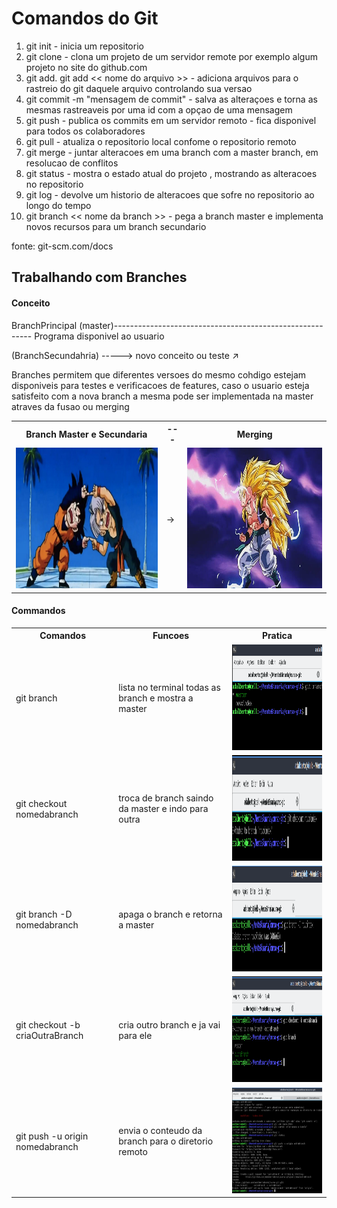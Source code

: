 # Comandos do Git 

1. git init - inicia um repositorio 
2. git clone - clona um projeto de um servidor remote por exemplo algum projeto no site do github.com
3. git add. git add << nome do arquivo >> - adiciona arquivos para o rastreio do git daquele arquivo controlando sua versao
4. git commit -m "mensagem de commit" - salva as alteraçoes e torna as mesmas rastreaveis por uma id com a opçao de uma mensagem
5. git push - publica os commits em um servidor remoto - fica disponivel para todos os colaboradores
6. git pull - atualiza o repositorio local confome o repositorio remoto
7. git merge - juntar alteracoes em uma branch com a master branch, em resolucao de conflitos 
8. git status - mostra o estado atual do projeto , mostrando as alteracoes no repositorio
9. git log - devolve um historio de alteracoes que sofre no repositorio ao longo do tempo
10. git branch << nome da branch >> - pega a branch master e implementa novos recursos para um branch secundario 

fonte: git-scm.com/docs

## Trabalhando com Branches

<h4> Conceito</h4>
<p></p>
<p> BranchPrincipal (master)--------------------------------------------------------- Programa disponivel ao usuario</p>                                                          

<p>(BranchSecundahria) -----> novo conceito ou teste <span>&#8599</span> </p> 
<p>Branches permitem que diferentes versoes do mesmo cohdigo estejam disponiveis para testes e verificacoes de features, caso o usuario esteja satisfeito com a nova branch a mesma pode ser implementada na master atraves da fusao ou merging </p>
 <table style="width:100%">
  <tr>
    <th>Branch Master e Secundaria</th>
    <th>---</th>
    <th>Merging</th>
  </tr>
  <tr>
    <td><img src="https://github.com/adalbertobrant/digitalinnovationOne/blob/master/Git/fusaoDb.jpg" width="400" height="225" alt="Fusao"></td>
    <td>&#8594</td>
    <td><img src="https://github.com/adalbertobrant/digitalinnovationOne/blob/master/Git/gotenks-fusa-o.jpg" width="400" height="225" alt="Merging"</td>
  </tr>
  
</table> 
<h4> Commandos </h4>
<table style="width:100%">
  <tr>
    <th>Comandos</th>
    <th>Funcoes</th>
    <th>Pratica</th>
  </tr>
 <tr>
  <td> git branch</td>
  <td> lista no terminal todas as branch e mostra a master</td>
  <td> <img src = "https://github.com/adalbertobrant/digitalinnovationOne/blob/master/Git/gitbranch_lista.png" width="300" height="169" alt="Lista Branch"</td>
 </tr>
 <tr>
 <td> git checkout nomedabranch</td>
 <td> troca de branch saindo da master e indo para outra</td>
 <td> <img src ="https://github.com/adalbertobrant/digitalinnovationOne/blob/master/Git/gitbranch_trocaBranch.png "  width="300" height="169" alt="troca de branch"</td>
 </tr>
  <tr>
   <td> git branch -D nomedabranch</td>
   <td> apaga o branch e retorna a master</td>
   <td> <img src ="https://github.com/adalbertobrant/digitalinnovationOne/blob/master/Git/gitbranch_apagaBranch.png " width="300" height="169" alt="apaga a branch"</td>
  </tr>
 <td> git checkout -b criaOutraBranch</td>
 <td> cria outro branch e ja vai para ele</td>
 <td> <img src ="https://github.com/adalbertobrant/digitalinnovationOne/blob/master/Git/gitbranch_criaBranchEvai.png " width="300" height="169" alt="cria a branch e vai para ela"</td>
  <tr>
   <td> git push -u origin nomedabranch</td>
   <td> envia o conteudo da branch para o diretorio remoto</td>
   <td> <img src ="https://github.com/adalbertobrant/digitalinnovationOne/blob/master/Git/gitbranch_pushBranch.png " width="300" height="169" alt="envia o conteudo da branch para o diretorio remoto" </td>
  </tr>
 </table>


